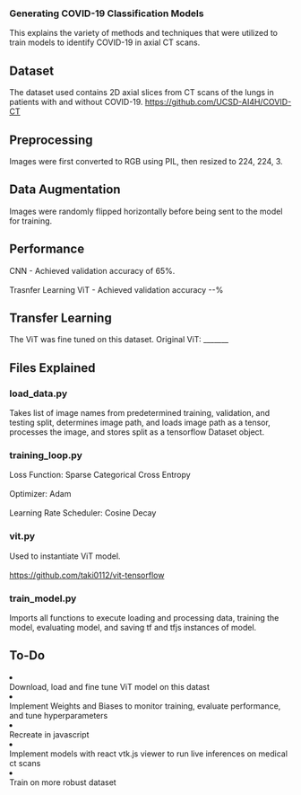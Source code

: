 ### Generating COVID-19 Classification Models

This explains the variety of methods and techniques that were utilized to train models to identify COVID-19 in axial CT scans. 

## Dataset
The dataset used contains 2D axial slices from CT scans of the lungs in patients with and without COVID-19. 
https://github.com/UCSD-AI4H/COVID-CT

## Preprocessing
Images were first converted to RGB using PIL, then resized to 224, 224, 3.

## Data Augmentation
Images were randomly flipped horizontally before being sent to the model for training. 

## Performance
CNN - Achieved validation accuracy of 65%.
<br></br>
Trasnfer Learning ViT - Achieved validation accuracy --%

## Transfer Learning
The ViT was fine tuned on this dataset. Original ViT: _______

## Files Explained
### load_data.py
Takes list of image names from predetermined training, validation, and testing split, determines image path, and loads image path as a tensor, processes the image, and stores split as a tensorflow Dataset object. 

### training_loop.py
Loss Function: Sparse Categorical Cross Entropy
<br></br>
Optimizer: Adam
<br></br>
Learning Rate Scheduler: Cosine Decay

### vit.py
Used to instantiate ViT model. 
<br></br>
https://github.com/taki0112/vit-tensorflow

### train_model.py
Imports all functions to execute loading and processing data, training the model, evaluating model, and saving tf and tfjs instances of model. 

## To-Do
<li></li> Download, load and fine tune ViT model on this datast
<li></li> Implement Weights and Biases to monitor training, evaluate performance, and tune hyperparameters
<li></li> Recreate in javascript
<li></li> Implement models with react vtk.js viewer to run live inferences on medical ct scans
<li></li> Train on more robust dataset
